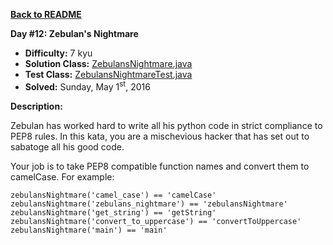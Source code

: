 <a href=https://github.com/michaelwm/KataDay><b>Back to README</b><a>

<b>Day #12: Zebulan's Nightmare</b>

* <b>Difficulty:</b> 7 kyu
* <b>Solution Class:</b> [ZebulansNightmare.java](ZebulansNightmare.java)
* <b>Test Class:</b> [ZebulansNightmareTest.java](ZebulansNightmareTest.java)
* <b>Solved:</b> Sunday, May 1<sup>st</sup>, 2016

<b>Description:</b>

Zebulan has worked hard to write all his python code in strict compliance to PEP8 rules. In this kata, you are a mischevious hacker that has set out to sabatoge all his good code.

Your job is to take PEP8 compatible function names and convert them to camelCase. For example:

<pre><code>zebulansNightmare('camel_case') == 'camelCase'
zebulansNightmare('zebulans_nightmare') == 'zebulansNightmare'
zebulansNightmare('get_string') == 'getString'
zebulansNightmare('convert_to_uppercase') == 'convertToUppercase'
zebulansNightmare('main') == 'main'</code></pre>